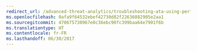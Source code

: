 ```yaml
---
redirect_url: /advanced-threat-analytics/troubleshooting-ata-using-perf-counters
ms.openlocfilehash: 0afa9f64532ebef42730d82f22636882905e2aa1
ms.sourcegitcommit: 470675730967e0c36ebc90fc399baa64e7901f6b
ms.translationtype: HT
ms.contentlocale: fr-FR
ms.lasthandoff: 06/30/2017
---
```

